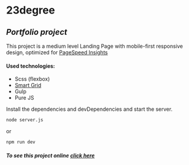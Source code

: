 # 23degree
## _Portfolio project_
This project is a medium level Landing Page with mobile-first responsive design, optimized for [PageSpeed Insights](https://developers.google.com/speed/pagespeed/insights/?hl=ru&url=https%3A%2F%2Fmilshynvitalii.github.io%2F23degree%2F&tab=mobile)
#### Used technologies:
- Scss (flexbox)
- [Smart Grid](https://grid4web.ru/)
- Gulp
- Pure JS

Install the dependencies and devDependencies and start the server.
```sh
node server.js
```
or
```sh
npm run dev
```
##### To see this project online [click here](https://milshynvitalii.github.io/23degree/)